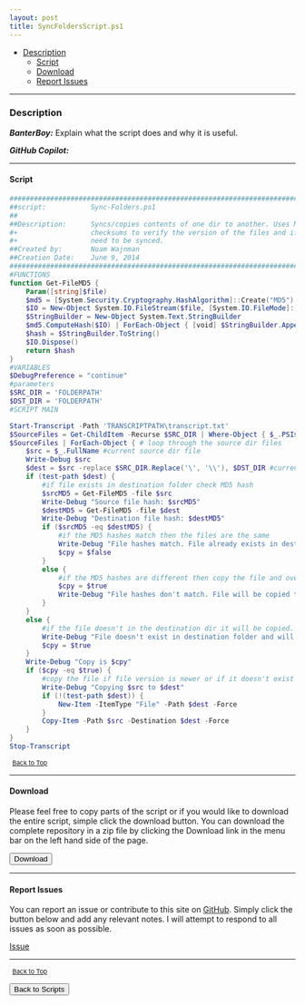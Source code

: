 ```yaml
---
layout: post
title: SyncFoldersScript.ps1
---
```


- [Description](#description)
  - [Script](#script)
  - [Download](#download)
  - [Report Issues](#report-issues)

---

### Description

**_BanterBoy:_** Explain what the script does and why it is useful.

**_GitHub Copilot:_**

---

#### Script

```powershell
###############################################################################
##script:           Sync-Folders.ps1
##
##Description:      Syncs/copies contents of one dir to another. Uses MD5
#+                  checksums to verify the version of the files and if they
#+                  need to be synced.
##Created by:       Noam Wajnman
##Creation Date:    June 9, 2014
###############################################################################
#FUNCTIONS
function Get-FileMD5 {
    Param([string]$file)
    $md5 = [System.Security.Cryptography.HashAlgorithm]::Create("MD5")
    $IO = New-Object System.IO.FileStream($file, [System.IO.FileMode]::Open)
    $StringBuilder = New-Object System.Text.StringBuilder
    $md5.ComputeHash($IO) | ForEach-Object { [void] $StringBuilder.Append($_.ToString("x2")) }
    $hash = $StringBuilder.ToString()
    $IO.Dispose()
    return $hash
}
#VARIABLES
$DebugPreference = "continue"
#parameters
$SRC_DIR = 'FOLDERPATH'
$DST_DIR = 'FOLDERPATH'
#SCRIPT MAIN

Start-Transcript -Path 'TRANSCRIPTPATH\transcript.txt'
$SourceFiles = Get-ChildItem -Recurse $SRC_DIR | Where-Object { $_.PSIsContainer -eq $false } #get the files in the source dir.
$SourceFiles | ForEach-Object { # loop through the source dir files
    $src = $_.FullName #current source dir file
    Write-Debug $src
    $dest = $src -replace $SRC_DIR.Replace('\', '\\'), $DST_DIR #current destination dir file
    if (test-path $dest) {
        #if file exists in destination folder check MD5 hash
        $srcMD5 = Get-FileMD5 -file $src
        Write-Debug "Source file hash: $srcMD5"
        $destMD5 = Get-FileMD5 -file $dest
        Write-Debug "Destination file hash: $destMD5"
        if ($srcMD5 -eq $destMD5) {
            #if the MD5 hashes match then the files are the same
            Write-Debug "File hashes match. File already exists in destination folder and will be skipped."
            $cpy = $false
        }
        else {
            #if the MD5 hashes are different then copy the file and overwrite the older version in the destination dir
            $cpy = $true
            Write-Debug "File hashes don't match. File will be copied to destination folder."
        }
    }
    else {
        #if the file doesn't in the destination dir it will be copied.
        Write-Debug "File doesn't exist in destination folder and will be copied."
        $cpy = $true
    }
    Write-Debug "Copy is $cpy"
    if ($cpy -eq $true) {
        #copy the file if file version is newer or if it doesn't exist in the destination dir.
        Write-Debug "Copying $src to $dest"
        if (!(test-path $dest)) {
            New-Item -ItemType "File" -Path $dest -Force
        }
        Copy-Item -Path $src -Destination $dest -Force
    }
}
Stop-Transcript
```

<span style="font-size:11px;"><a href="#"><i class="fas fa-caret-up" aria-hidden="true" style="color: white; margin-right:5px;"></i>Back to Top</a></span>

---

#### Download

Please feel free to copy parts of the script or if you would like to download the entire script, simple click the download button. You can download the complete repository in a zip file by clicking the Download link in the menu bar on the left hand side of the page.

<button class="btn" type="submit" onclick="window.open('/PowerShell/scripts/fileManagement/SyncFoldersScript.ps1')">
    <i class="fa fa-cloud-download-alt">
    </i>
        Download
</button>

---

#### Report Issues

You can report an issue or contribute to this site on <a href="https://github.com/BanterBoy/scripts-blog/issues">GitHub</a>. Simply click the button below and add any relevant notes. I will attempt to respond to all issues as soon as possible.

<!-- Place this tag where you want the button to render. -->

<a class="github-button" href="https://github.com/BanterBoy/scripts-blog/issues/new?title=SyncFoldersScript.ps1&body=There is a problem with this function. Please find details below." data-show-count="true" aria-label="Issue BanterBoy/scripts-blog on GitHub">Issue</a>

---

<span style="font-size:11px;"><a href="#"><i class="fas fa-caret-up" aria-hidden="true" style="color: white; margin-right:5px;"></i>Back to Top</a></span>

<a href="/menu/_pages/scripts.html">
    <button class="btn">
        <i class='fas fa-reply'>
        </i>
            Back to Scripts
    </button>
</a>

[1]: http://ecotrust-canada.github.io/markdown-toc
[2]: https://github.com/googlearchive/code-prettify
